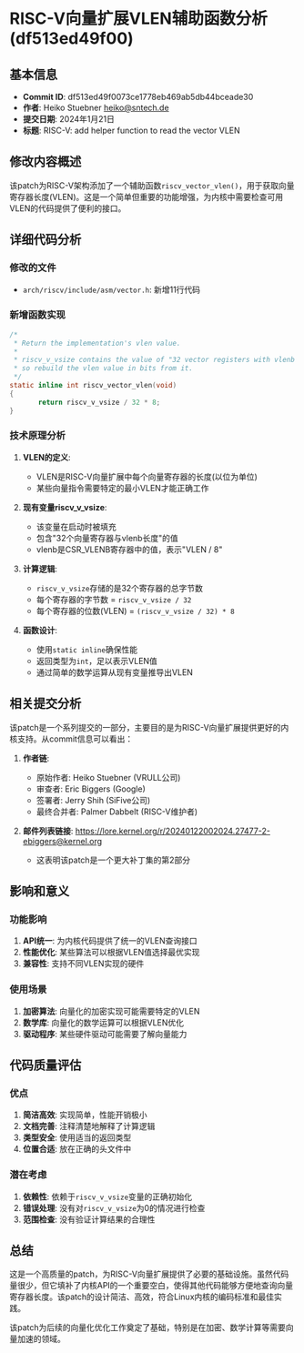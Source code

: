 # RISC-V向量扩展VLEN辅助函数分析 (df513ed49f00)

## 基本信息
- **Commit ID**: df513ed49f0073ce1778eb469ab5db44bceade30
- **作者**: Heiko Stuebner <heiko@sntech.de>
- **提交日期**: 2024年1月21日
- **标题**: RISC-V: add helper function to read the vector VLEN

## 修改内容概述

该patch为RISC-V架构添加了一个辅助函数`riscv_vector_vlen()`，用于获取向量寄存器长度(VLEN)。这是一个简单但重要的功能增强，为内核中需要检查可用VLEN的代码提供了便利的接口。

## 详细代码分析

### 修改的文件
- `arch/riscv/include/asm/vector.h`: 新增11行代码

### 新增函数实现
```c
/*
 * Return the implementation's vlen value.
 *
 * riscv_v_vsize contains the value of "32 vector registers with vlenb length"
 * so rebuild the vlen value in bits from it.
 */
static inline int riscv_vector_vlen(void)
{
       return riscv_v_vsize / 32 * 8;
}
```

### 技术原理分析

1. **VLEN的定义**:
   - VLEN是RISC-V向量扩展中每个向量寄存器的长度(以位为单位)
   - 某些向量指令需要特定的最小VLEN才能正确工作

2. **现有变量riscv_v_vsize**:
   - 该变量在启动时被填充
   - 包含"32个向量寄存器与vlenb长度"的值
   - vlenb是CSR_VLENB寄存器中的值，表示"VLEN / 8"

3. **计算逻辑**:
   - `riscv_v_vsize`存储的是32个寄存器的总字节数
   - 每个寄存器的字节数 = `riscv_v_vsize / 32`
   - 每个寄存器的位数(VLEN) = `(riscv_v_vsize / 32) * 8`

4. **函数设计**:
   - 使用`static inline`确保性能
   - 返回类型为`int`，足以表示VLEN值
   - 通过简单的数学运算从现有变量推导出VLEN

## 相关提交分析

该patch是一个系列提交的一部分，主要目的是为RISC-V向量扩展提供更好的内核支持。从commit信息可以看出：

1. **作者链**: 
   - 原始作者: Heiko Stuebner (VRULL公司)
   - 审查者: Eric Biggers (Google)
   - 签署者: Jerry Shih (SiFive公司)
   - 最终合并者: Palmer Dabbelt (RISC-V维护者)

2. **邮件列表链接**: https://lore.kernel.org/r/20240122002024.27477-2-ebiggers@kernel.org
   - 这表明该patch是一个更大补丁集的第2部分

## 影响和意义

### 功能影响
1. **API统一**: 为内核代码提供了统一的VLEN查询接口
2. **性能优化**: 某些算法可以根据VLEN值选择最优实现
3. **兼容性**: 支持不同VLEN实现的硬件

### 使用场景
1. **加密算法**: 向量化的加密实现可能需要特定的VLEN
2. **数学库**: 向量化的数学运算可以根据VLEN优化
3. **驱动程序**: 某些硬件驱动可能需要了解向量能力

## 代码质量评估

### 优点
1. **简洁高效**: 实现简单，性能开销极小
2. **文档完善**: 注释清楚地解释了计算逻辑
3. **类型安全**: 使用适当的返回类型
4. **位置合适**: 放在正确的头文件中

### 潜在考虑
1. **依赖性**: 依赖于`riscv_v_vsize`变量的正确初始化
2. **错误处理**: 没有对`riscv_v_vsize`为0的情况进行检查
3. **范围检查**: 没有验证计算结果的合理性

## 总结

这是一个高质量的patch，为RISC-V向量扩展提供了必要的基础设施。虽然代码量很少，但它填补了内核API的一个重要空白，使得其他代码能够方便地查询向量寄存器长度。该patch的设计简洁、高效，符合Linux内核的编码标准和最佳实践。

该patch为后续的向量化优化工作奠定了基础，特别是在加密、数学计算等需要向量加速的领域。